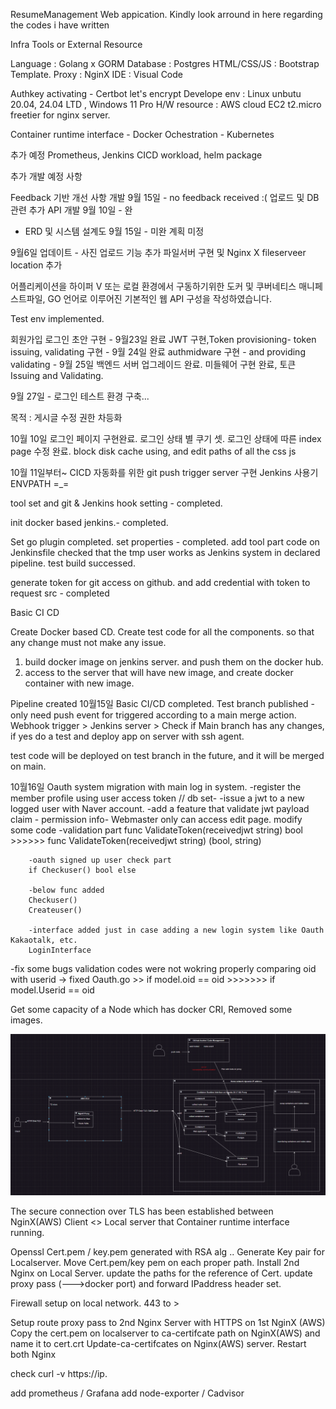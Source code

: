 ResumeManagement Web appication.
Kindly look arround in here regarding the codes i have written

Infra Tools or External Resource

Language : Golang x GORM
Database : Postgres
HTML/CSS/JS : Bootstrap Template.
Proxy : NginX
IDE : Visual Code

Authkey activating - Certbot let's encrypt
Develope env : Linux unbutu 20.04, 24.04 LTD , Windows 11 Pro
H/W resource : AWS cloud EC2 t2.micro freetier for nginx server.

Container runtime interface - Docker
Ochestration - Kubernetes

추가 예정 
Prometheus, Jenkins CICD workload, helm package

추가 개발 예정 사항

Feedback 기반 개선 사항 개발 9월 15일 - no feedback received  :( 
업로드 및 DB관련 추가 API 개발 9월 10일 - 완
- ERD 및 시스템 설계도 9월 15일 - 미완 계획 미정


9월6일 업데이트 - 사진 업로드 기능 추가 파일서버 구현 및 Nginx X fileserveer location 추가 



어플리케이션을 하이퍼 V 또는 로컬 환경에서 구동하기위한 도커 및 쿠버네티스 매니페스트파일, GO 언어로 이루어진 기본적인 웹 API 구성을 작성하였습니다.


Test env implemented.

회원가입 로그인 초안 구현 - 9월23일 완료 
JWT 구현,Token provisioning-  token issuing, validating 구현 - 9월 24일 완료
authmidware 구현 -  and providing validating - 9월 25일 백엔드 서버 업그레이드 완료.
미들웨어 구현 완료, 토큰 Issuing and Validating. 

9월 27일 - 로그인 테스트 환경 구축...


목적 : 게시글 수정 권한 차등화

10월 10일
로그인 페이지 구현완료.
로그인 상태 별 쿠기 셋.
로그인 상태에 따른 index page 수정 완료.
block disk cache using, and edit paths of all the css js 


10월 11일부터~ CICD 자동화를 위한 git push trigger server 구현
Jenkins 사용기
ENVPATH =_= 

tool set and git & Jenkins hook setting - completed.

init docker based jenkins.- completed.

Set go plugin completed. set properties - completed.
add tool part code on Jenkinsfile
checked that the tmp user works as Jenkins system in declared pipeline.
test build successed.

generate token for git access on github. and add credential with token to request src - completed


Basic CI CD 

Create Docker based CD.
Create test code for all the components.
so that any change must not make any issue. 

1. build docker image on jenkins server. and push them on the docker hub.
2. access to the server that will have new image, and create docker container with new image. 

Pipeline created
10월15일 Basic CI/CD completed.
Test branch published - 
only need push event for triggered according to a main merge action.
Webhook trigger > Jenkins server > Check if Main branch has any changes, if yes do a test and deploy app on server with ssh agent.

test code will be deployed on test branch in the future, and it will be merged on main.

10월16일
Oauth system migration with main log in system.
-register the member profile using user access token // db set-
-issue a jwt to a new logged user with Naver account.
-add a feature that validate jwt payload claim -
    permission info- Webmaster only can access edit page.
    modify some code
        -validation part
        func ValidateToken(receivedjwt string) bool >>>>>> func ValidateToken(receivedjwt string) (bool, string)
        
        -oauth signed up user check part
        if Checkuser() bool else 

        -below func added
        Checkuser()
        Createuser()

        -interface added just in case adding a new login system like Oauth Kakaotalk, etc. 
        LoginInterface

-fix some bugs
    validation codes were not wokring properly
    comparing oid with userid -> fixed
        Oauth.go >>
        if model.oid == oid  >>>>>>> if model.Userid == oid

Get some capacity of a Node which has docker CRI, Removed some images.

![components structure](image-1.png)




The secure connection over TLS has been established between NginX(AWS) Client <> Local server that Container runtime interface running.

Openssl Cert.pem / key.pem generated with RSA alg .. Generate Key pair for Localserver.
Move Cert.pem/key pem on each proper path.
Install 2nd Nginx on Local Server. update the paths for the reference of Cert. update proxy pass (--->docker port) and forward IPaddress header set.

Firewall setup on local network. 443 to > 

Setup route proxy pass to 2nd Nginx Server with HTTPS on 1st NginX (AWS)
Copy the cert.pem on localserver to ca-certifcate path on NginX(AWS) and name it to cert.crt
Update-ca-certifcates on Nginx(AWS) server.
Restart both Nginx

check curl -v https://ip.


add prometheus / Grafana
add node-exporter / Cadvisor
